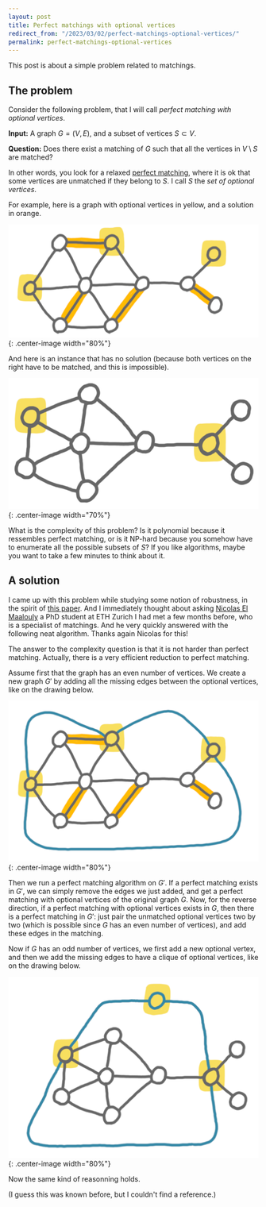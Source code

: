 ```yaml
---
layout: post
title: Perfect matchings with optional vertices
redirect_from: "/2023/03/02/perfect-matchings-optional-vertices/"
permalink: perfect-matchings-optional-vertices
---
```


This post is about a simple problem related to matchings.

## The problem

Consider the following problem, that I will call *perfect matching with 
optional vertices*.

**Input:** A graph $G=(V,E)$, and a subset of vertices $S\subset V$. 

**Question:** Does there exist a matching of $G$ such that all the vertices 
in $V\setminus S$ are matched?

In other words, you look for a relaxed 
[perfect matching](https://en.wikipedia.org/wiki/Perfect_matching), where 
it is ok that some vertices are unmatched if they belong to $S$. 
I call $S$ the *set of optional vertices*. 

For example, here is a graph with optional vertices in yellow, and a solution
in orange. 

![](../assets/matching-option-A3.png){: .center-image width="80%"}

And here is an instance that has no solution (because both vertices on the 
right have to be matched, and this is impossible). 

![](../assets/matching-option-B1.png){: .center-image width="70%"}

What is the complexity of this problem? Is it polynomial because it 
ressembles perfect matching, or is it NP-hard because you somehow have to 
enumerate all the possible subsets of $S$? 
If you like algorithms, maybe 
you want to take a few minutes to think about it. 

## A solution

I came up with this problem while studying some notion of robustness, in 
the spirit of [this paper](https://arxiv.org/abs/1905.04106). 
And I immediately thought about asking [Nicolas El Maalouly](https://inf.ethz.ch/people/person-detail.Mjc0MDE3.TGlzdC8zMDQsLTg3NDc3NjI0MQ==.html) a PhD student at ETH Zurich
I had met a few months before, who is a specialist of matchings. 
And he very quickly answered with the following neat algorithm. 
Thanks again Nicolas for this!

The answer to the complexity question is that it is not harder than perfect 
matching. Actually, there is a very efficient reduction to perfect matching. 

Assume first that the graph has an even number of vertices. 
We create a new graph $G'$ by adding all the missing edges between the 
optional vertices, like on the drawing below. 

![](../assets/matching-option-A4.png){: .center-image width="80%"}

Then we run a perfect matching algorithm on $G'$. If a perfect matching 
exists in $G'$, we can simply remove the edges we just added, and get a 
perfect matching with optional vertices of the original graph $G$. 
Now, for the reverse direction, if a perfect matching with optional vertices 
exists in $G$, then there is a perfect matching in $G'$: just pair the 
unmatched optional vertices two by two (which is possible since $G$ has an even number 
of vertices), and add these edges in the matching. 

Now if $G$ has an odd number of vertices, we first add a new optional
vertex, and then we add the missing edges to have a clique of optional 
vertices, like on the drawing below. 

![](../assets/matching-option-B2.png){: .center-image width="80%"}

Now the same kind of reasonning holds. 

(I guess this was known before, but I couldn't find a reference.)




 
